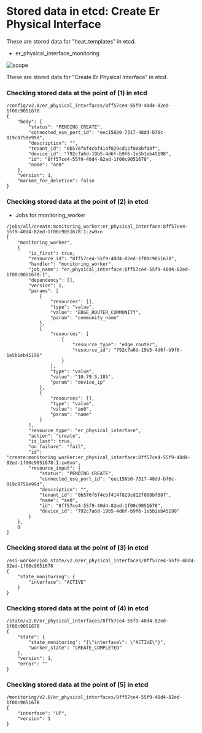 # Stored data in etcd: Create Er Physical Interface

These are stored data for "heat_templates" in etcd.

* er_physical_interface_monitoring

![scope](../../images/esi_interface.010.png)

These are stored data for "Create Er Physical Interface" in etcd.

### Checking stored data at the point of (1) in etcd

```
/config/v2.0/er_physical_interfaces/8ff57ce4-55f9-40d4-82ed-1f00c9051678
{
    "body": {
        "status": "PENDING_CREATE", 
        "connected_ese_port_id": "eec156b0-7317-48dd-b76c-019c0758e99d", 
        "description": "", 
        "tenant_id": "0b576f6f4cbf414f829cd12f008bf08f", 
        "device_id": "792c7a6d-19b5-4d6f-b9f6-1e5b1eb45198", 
        "id": "8ff57ce4-55f9-40d4-82ed-1f00c9051678", 
        "name": "ae0"
    }, 
    "version": 1, 
    "marked_for_deletion": false
}
```

### Checking stored data at the point of (2) in etcd

* Jobs for monitoring_worker
```
/jobs/all/create:monitoring_worker:er_physical_interface:8ff57ce4-55f9-40d4-82ed-1f00c9051678:1:zw0xn
[
    "monitoring_worker", 
    {
        "is_first": true, 
        "resource_id": "8ff57ce4-55f9-40d4-82ed-1f00c9051678", 
        "handler": "monitoring_worker", 
        "job_name": "er_physical_interface:8ff57ce4-55f9-40d4-82ed-1f00c9051678:1", 
        "dependency": [], 
        "version": 1, 
        "params": [
            {
                "resources": [], 
                "type": "value", 
                "value": "EDGE_ROUTER_COMMUNITY", 
                "param": "community_name"
            }, 
            {
                "resources": [
                    {
                        "resource_type": "edge_router", 
                        "resource_id": "792c7a6d-19b5-4d6f-b9f6-1e5b1eb45198"
                    }
                ], 
                "type": "value", 
                "value": "10.79.5.185", 
                "param": "device_ip"
            }, 
            {
                "resources": [], 
                "type": "value", 
                "value": "ae0", 
                "param": "name"
            }
        ], 
        "resource_type": "er_physical_interface", 
        "action": "create", 
        "is_last": true, 
        "on_failure": "fail", 
        "id": "create:monitoring_worker:er_physical_interface:8ff57ce4-55f9-40d4-82ed-1f00c9051678:1:zw0xn", 
        "resource_input": {
            "status": "PENDING_CREATE", 
            "connected_ese_port_id": "eec156b0-7317-48dd-b76c-019c0758e99d", 
            "description": "", 
            "tenant_id": "0b576f6f4cbf414f829cd12f008bf08f", 
            "name": "ae0", 
            "id": "8ff57ce4-55f9-40d4-82ed-1f00c9051678", 
            "device_id": "792c7a6d-19b5-4d6f-b9f6-1e5b1eb45198"
        }
    }, 
    0
]
```

### Checking stored data at the point of (3) in etcd

```
/esi-worker/job_state/v2.0/er_physical_interfaces/8ff57ce4-55f9-40d4-82ed-1f00c9051678
{
    "state_monitoring": {
        "interface": "ACTIVE"
    }
}
```

### Checking stored data at the point of (4) in etcd

```
/state/v2.0/er_physical_interfaces/8ff57ce4-55f9-40d4-82ed-1f00c9051678
{
    "state": {
        "state_monitoring": "{\"interface\": \"ACTIVE\"}", 
        "worker_state": "CREATE_COMPLETED"
    }, 
    "version": 1, 
    "error": ""
}
```

### Checking stored data at the point of (5) in etcd

```
/monitoring/v2.0/er_physical_interfaces/8ff57ce4-55f9-40d4-82ed-1f00c9051678
{
    "interface": "UP", 
    "version": 1
}
```
